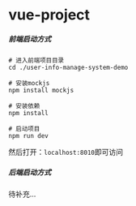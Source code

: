 # vue-project

##### 前端启动方式

```shell
# 进入前端项目目录
cd ./user-info-manage-system-demo

# 安装mockjs
npm install mockjs

# 安装依赖
npm install 

# 启动项目
npm run dev
```

然后打开：`localhost:8010`即可访问



##### 后端启动方式

待补充...